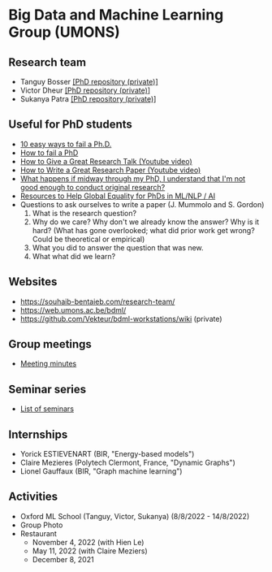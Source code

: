 # Big Data and Machine Learning Group (UMONS)

## Research team

* Tanguy Bosser [[PhD repository (private)]](https://github.com/tanguybosser/Tanguy-PhD-Management)
* Victor Dheur [[PhD repository (private)]](https://github.com/Vekteur/PhD)
* Sukanya Patra [[PhD repository (private)]](https://github.com/sukanyapatra1997/PhD) 

## Useful for PhD students
* [10 easy ways to fail a Ph.D.](https://matt.might.net/articles/ways-to-fail-a-phd/)
* [How to fail a PhD](https://robjhyndman.com/hyndsight/phdfail/)
* [How to Give a Great Research Talk (Youtube video) ](https://www.youtube.com/watch?v=sT_-owjKIbA)
* [How to Write a Great Research Paper (Youtube video) ](https://youtu.be/WP-FkUaOcOM)
* [What happens if midway through my PhD, I understand that I'm not good enough to conduct original research?](https://www.quora.com/What-happens-if-midway-through-my-PhD-I-understand-that-Im-not-good-enough-to-conduct-original-research)
* [Resources to Help Global Equality for PhDs in ML/NLP / AI](https://github.com/zhijing-jin/nlp-phd-global-equality/?utm_source=substack&utm_medium=email)
* Questions to ask ourselves to write a paper (J. Mummolo and  S. Gordon)
  1. What is the research question?
  2. Why do we care? Why don't we already know the answer? Why is it hard? (What has gone overlooked; what did prior work get wrong? Could be theoretical or empirical)
  3. What you did to answer the question that was new.
  4. What what did we learn?

## Websites
* https://souhaib-bentaieb.com/research-team/
* https://web.umons.ac.be/bdml/
* https://github.com/Vekteur/bdml-workstations/wiki (private)

## Group meetings
- [Meeting minutes](/group-meetings)

## Seminar series
- [List of seminars](./seminars.md)

## Internships
- Yorick ESTIEVENART (BIR, "Energy-based models")
- Claire Mezieres (Polytech Clermont, France, "Dynamic Graphs")
- Lionel Gauffaux (BIR, "Graph machine learning")

## Activities

* Oxford ML School (Tanguy, Victor, Sukanya) (8/8/2022 - 14/8/2022)
* Group Photo
* Restaurant 
	- November 4, 2022 (with Hien Le)
	- May 11, 2022 (with Claire Meziers)
	- December 8, 2021
